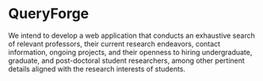 # QueryForge
We intend to develop a web application that conducts an exhaustive search of relevant professors, their current research endeavors, contact information, ongoing projects, and their openness to hiring undergraduate, graduate, and post-doctoral student researchers, among other pertinent details aligned with the research interests of students. 
